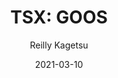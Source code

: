 ---
type: "report"
paper: "GOOS_Reilly_Kagetsu.pdf"
author: "Reilly Kagetsu"
company: "Canada Goose Holdings Inc."
date: "2021-03-10"
summary: "Canada Goose Holdings Inc. (GOOS or the “Company”) and its subsidiaries design, manufacture, and sell performance luxury apparel for men, women, youth, children, and babies. GOOS operates under its Direct-To-Consumer (DTC), Wholesale and Other segments. As its name suggests, GOOS was founded in Canada by Sam Tick, originally under “Metro Sportswear Ltd.” In 1957."
title: "TSX: GOOS"
---